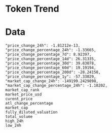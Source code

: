 # Token Trend
# Data
    "price_change_24h": -1.81212e-13,
    "price_change_percentage_24h": -1.33665,
    "price_change_percentage_7d": 8.92397,
    "price_change_percentage_14d": 26.31335,
    "price_change_percentage_30d": 39.83078,
    "price_change_percentage_60d": 19.19194,
    "price_change_percentage_200d": -28.24158,
    "price_change_percentage_1y": -57.33029,
    "market_cap_change_24h": -149199.2429898,
    "market_cap_change_percentage_24h": -1.10202,
	market_cap_rank
	market_price_usd
	curent_price
	atl_change_percentage
	market_cap
	fully_diluted_valuation
	total_volume
	high_24h
	low_24h
